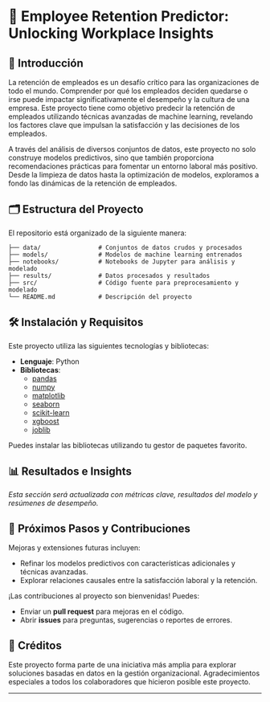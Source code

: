 # 🌟 Employee Retention Predictor: Unlocking Workplace Insights 

## 📖 Introducción

La retención de empleados es un desafío crítico para las organizaciones de todo el mundo. Comprender por qué los empleados deciden quedarse o irse puede impactar significativamente el desempeño y la cultura de una empresa. Este proyecto tiene como objetivo predecir la retención de empleados utilizando técnicas avanzadas de machine learning, revelando los factores clave que impulsan la satisfacción y las decisiones de los empleados.

A través del análisis de diversos conjuntos de datos, este proyecto no solo construye modelos predictivos, sino que también proporciona recomendaciones prácticas para fomentar un entorno laboral más positivo. Desde la limpieza de datos hasta la optimización de modelos, exploramos a fondo las dinámicas de la retención de empleados.

## 🗂️ Estructura del Proyecto

El repositorio está organizado de la siguiente manera:

```
├── data/                # Conjuntos de datos crudos y procesados
├── models/              # Modelos de machine learning entrenados
├── notebooks/           # Notebooks de Jupyter para análisis y modelado
├── results/             # Datos procesados y resultados
├── src/                 # Código fuente para preprocesamiento y modelado
└── README.md            # Descripción del proyecto
```

## 🛠️ Instalación y Requisitos

Este proyecto utiliza las siguientes tecnologías y bibliotecas:

- **Lenguaje**: Python
- **Bibliotecas**:
  - [pandas](https://pandas.pydata.org/)
  - [numpy](https://numpy.org/)
  - [matplotlib](https://matplotlib.org/)
  - [seaborn](https://seaborn.pydata.org/)
  - [scikit-learn](https://scikit-learn.org/)
  - [xgboost](https://xgboost.readthedocs.io/)
  - [joblib](https://joblib.readthedocs.io/)
  
Puedes instalar las bibliotecas utilizando tu gestor de paquetes favorito.

## 📊 Resultados e Insights

*Esta sección será actualizada con métricas clave, resultados del modelo y resúmenes de desempeño.*

## 🔄 Próximos Pasos y Contribuciones

Mejoras y extensiones futuras incluyen:
- Refinar los modelos predictivos con características adicionales y técnicas avanzadas.
- Explorar relaciones causales entre la satisfacción laboral y la retención.

¡Las contribuciones al proyecto son bienvenidas! Puedes:
- Enviar un **pull request** para mejoras en el código.
- Abrir **issues** para preguntas, sugerencias o reportes de errores.

## 🤝 Créditos

Este proyecto forma parte de una iniciativa más amplia para explorar soluciones basadas en datos en la gestión organizacional. Agradecimientos especiales a todos los colaboradores que hicieron posible este proyecto.

---
